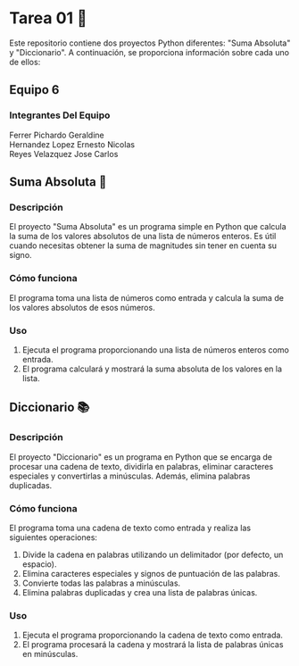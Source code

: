 # Tarea 01 🐍

Este repositorio contiene dos proyectos Python diferentes: "Suma Absoluta" y "Diccionario". A continuación, se proporciona información sobre cada uno de ellos:
## Equipo 6

### Integrantes Del Equipo
Ferrer Pichardo Geraldine  <br>
Hernandez Lopez Ernesto Nicolas  <br>
Reyes Velazquez Jose Carlos <br>


## Suma Absoluta 🧮

### Descripción
El proyecto "Suma Absoluta" es un programa simple en Python que calcula la suma de los valores absolutos de una lista de números enteros. Es útil cuando necesitas obtener la suma de magnitudes sin tener en cuenta su signo.

### Cómo funciona
El programa toma una lista de números como entrada y calcula la suma de los valores absolutos de esos números.

### Uso
1. Ejecuta el programa proporcionando una lista de números enteros como entrada.
2. El programa calculará y mostrará la suma absoluta de los valores en la lista.
## Diccionario 📚

### Descripción
El proyecto "Diccionario" es un programa en Python que se encarga de procesar una cadena de texto, dividirla en palabras, eliminar caracteres especiales y convertirlas a minúsculas. Además, elimina palabras duplicadas.

### Cómo funciona
El programa toma una cadena de texto como entrada y realiza las siguientes operaciones:

1. Divide la cadena en palabras utilizando un delimitador (por defecto, un espacio).
2. Elimina caracteres especiales y signos de puntuación de las palabras.
3. Convierte todas las palabras a minúsculas.
4. Elimina palabras duplicadas y crea una lista de palabras únicas.

### Uso
1. Ejecuta el programa proporcionando la cadena de texto como entrada.
2. El programa procesará la cadena y mostrará la lista de palabras únicas en minúsculas.
